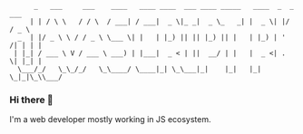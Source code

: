 ```
      _   ___     ___    ____   ____ ____  ___ ____ _____   ____  _  _  ___  
     | | / \ \   / / \  / ___| / ___|  _ \|_ _|  _ \_   _| |  _ \| |/  / _ \ 
  _  | |/ _ \ \ / / _ \ \___ \| |   | |_) || || |_) || |   | |_) | ' /| | | |
 | |_| / ___ \ V / ___ \ ___) | |___|  _ < | ||  __/ | |   |  _ <| . \| |_| |
  \___/_/   \_\_/_/   \_\____/ \____|_| \_\___|_|    |_|   |_| \_|_|\_\\___/ 
```

### Hi there 👋

I'm a web developer mostly working in JS ecosystem.
<!--
**gvargash/gvargash** is a ✨ _special_ ✨ repository because its `README.md` (this file) appears on your GitHub profile.

Here are some ideas to get you started:

- 🔭 I’m currently working on ...
- 🌱 I’m currently learning ...
- 👯 I’m looking to collaborate on ...
- 🤔 I’m looking for help with ...
- 💬 Ask me about ...
- 📫 How to reach me: ...
- 😄 Pronouns: ...
- ⚡ Fun fact: ...
-->
